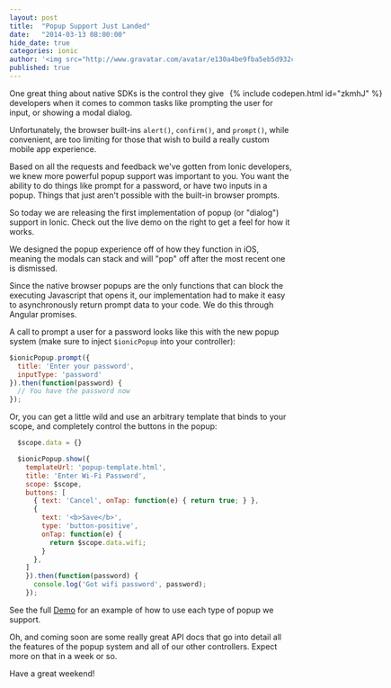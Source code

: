 ```yaml
---
layout: post
title:  "Popup Support Just Landed"
date:   "2014-03-13 08:00:00"
hide_date: true
categories: ionic
author: '<img src="http://www.gravatar.com/avatar/e130a4be9fba5eb5d932c813fbe3a58d?s=48&amp;d=mm" class="author-icon"><a href="http://twitter.com/maxlynch" target="_blank">@maxlynch</a>'
published: true
---
```


<div style="float: right; margin-right: -160px">
{% include codepen.html id="zkmhJ" %}
</div>

One great thing about native SDKs is the control they give developers when it comes to common tasks like 
prompting the user for input, or showing a modal dialog.

Unfortunately, the browser built-ins `alert()`, `confirm()`, and `prompt()`, while convenient, are too limiting for
those that wish to build a really custom mobile app experience.

Based on all the requests and feedback we've gotten from Ionic developers, we knew more powerful popup support was important to you. You want the ability to do things like
prompt for a password, or have two inputs in a popup. Things that just aren't possible with the built-in browser prompts.

So today we are releasing the first implementation of popup (or "dialog") support in Ionic. Check out the live demo on the right to get a feel for how it works.

We designed the popup experience off of how they function in iOS, meaning the modals can stack and will "pop" off after the most recent one is dismissed.

Since the native browser popups are the only functions that can block the executing Javascript that opens it, our implementation had to make it easy to asynchronously 
return prompt data to your code. We do this through Angular promises.

<!-- more -->

A call to prompt a user for a password looks like this with the new popup system (make sure to inject `$ionicPopup` into your controller):

```javascript
$ionicPopup.prompt({
  title: 'Enter your password',
  inputType: 'password'
}).then(function(password) {
  // You have the password now
});
```

Or, you can get a little wild and use an arbitrary template that binds to your scope, and completely control the buttons in the popup:

```javascript
  $scope.data = {}

  $ionicPopup.show({
    templateUrl: 'popup-template.html',
    title: 'Enter Wi-Fi Password',
    scope: $scope,
    buttons: [
      { text: 'Cancel', onTap: function(e) { return true; } },
      {
        text: '<b>Save</b>',
        type: 'button-positive',
        onTap: function(e) {
          return $scope.data.wifi;
        }
      },
    ]
    }).then(function(password) {
      console.log('Got wifi password', password);
    });
```

See the full [Demo](http://codepen.io/ionic/pen/zkmhJ) for an example of how to use each type of popup we support.

Oh, and coming soon are some really great API docs that go into detail all the features of the popup system and all of our other controllers. Expect more on that in a week or so.

Have a great weekend!
